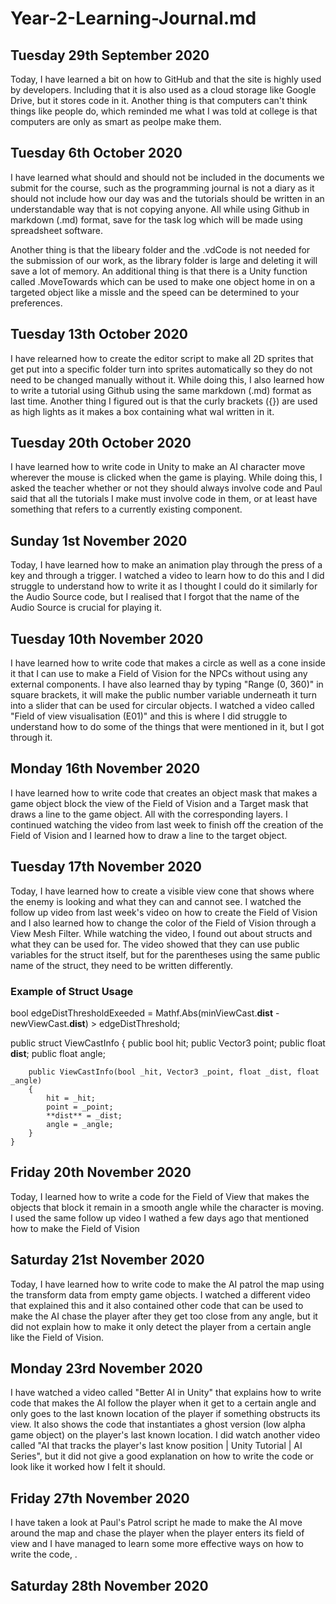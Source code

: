 # Year-2-Learning-Journal.md

## Tuesday 29th September 2020

Today, I have learned a bit on how to GitHub and that the site is highly used by developers. Including that it is also used as a cloud storage like Google Drive, but it stores code in it. Another thing is that computers can't think things like people do, which reminded me what I was told at college is that computers are only as smart as peolpe make them.

## Tuesday 6th October 2020

I have learned what should and should not be included in the documents we submit for the course, such as the programming journal is not a diary as it should not include how our day was and the tutorials should be written in an understandable way that is not copying anyone. All while using Github in markdown (.md) format, save for the task log which will be made using spreadsheet software.

Another thing is that the libeary folder and the .vdCode is not needed for the submission of our work, as the library folder is large and deleting it will save a lot of memory. An additional thing is that there is a Unity function called .MoveTowards which can be used to make one object home in on a targeted object like a missle and the speed can be determined to your preferences.

## Tuesday 13th October 2020

I have relearned how to create the editor script to make all 2D sprites that get put into a specific folder turn into sprites automatically so they do not need to be changed manually without it. While doing this, I also learned how to write a tutorial using Github using the same markdown (.md) format as last time. Another thing I figured out is that the curly brackets ({}) are used as high lights as it makes a box containing what wal written in it.

## Tuesday 20th October 2020

I have learned how to write code in Unity to make an AI character move wherever the mouse is clicked when the game is playing. While doing this, I asked the teacher whether or not they should always involve code and Paul said that all the tutorials I make must involve code in them, or at least have something that refers to a currently existing component.

## Sunday 1st November 2020

Today, I have learned how to make an animation play through the press of a key and through a trigger. I watched a video to learn how to do this and I did struggle to understand how to write it as I thought I could do it similarly for the Audio Source code, but I realised that I forgot that the name of the Audio Source is crucial for playing it.

## Tuesday 10th November 2020

I have learned how to write code that makes a circle as well as a cone inside it that I can use to make a Field of Vision for the NPCs without using any external components. I
have also learned thay by typing "Range (0, 360)" in square brackets, it will make the public number variable underneath it turn into a slider that can be used for circular objects. I watched a video called "Field of view visualisation (E01)" and this is where I did struggle to understand how to do some of the things that were mentioned in it, but I got through it.

## Monday 16th November 2020

I have learned how to write code that creates an object mask that makes a game object block the view of the Field of Vision and a Target mask that draws a line to the game object. All with the corresponding layers. I continued watching the video from last week to finish off the creation of the Field of Vision and I learned how to draw a line to the target object.

## Tuesday 17th November 2020

Today, I have learned how to create a visible view cone that shows where the enemy is looking and what they can and cannot see. I watched the follow up video from last week's video on how to create the Field of Vision and I also learned how to change the color of the Field of Vision through a View Mesh Filter. While watching the video, I found out about structs and what they can be used for. The video showed that they can use public variables for the struct itself, but for the parentheses using the same public name of the struct, they need to be written differently.



### Example of Struct Usage

bool edgeDistThresholdExeeded = Mathf.Abs(minViewCast.**dist** - newViewCast.**dist**) > edgeDistThreshold;

public struct ViewCastInfo
{
        public bool hit;
        public Vector3 point;
        public float **dist**;
        public float angle;

        public ViewCastInfo(bool _hit, Vector3 _point, float _dist, float _angle)
        {
            hit = _hit;
            point = _point;
            **dist** = _dist;
            angle = _angle;
        }
    }

## Friday 20th November 2020

Today, I learned how to write a code for the Field of View that makes the objects that block it remain in a smooth angle while the character is moving. I used the same follow up video I wathed a few days ago that mentioned how to make the Field of Vision

## Saturday 21st November 2020

Today, I have learned how to write code to make the AI patrol the map using the transform data from empty game objects. I watched a different video that explained this and it also contained other code that can be used to make the AI chase the player after they get too close from any angle, but it did not explain how to make it only detect the player from a certain angle like the Field of Vision.

## Monday 23rd November 2020

I have watched a video called "Better AI in Unity" that explains how to write code that makes the AI follow the player when it get to a certain angle and only goes to the last known location of the player if something obstructs its view. It also shows the code that instantiates a ghost version (low alpha game object) on the player's last known location. I did watch another video called "AI that tracks the player's last know position | Unity Tutorial | AI Series", but it did not give a good explanation on how to write the code or look like it worked how I felt it should.

## Friday 27th November 2020

I have taken a look at Paul's Patrol script he made to make the AI move around the map and chase the player when the player enters its field of view and I have managed to learn some more effective ways on how to write the code, .

## Saturday 28th November 2020


